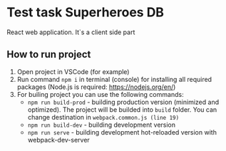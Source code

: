 # Test task Superheroes DB

React web application. It`s a client side part

## How to run project

1. Open project in VSCode (for example)
2. Run command `npm i` in terminal (console) for installing all required packages (Node.js is required: <https://nodejs.org/en/>)
3. For builing project you can use the following commands:
    - `npm run build-prod` - building production version (minimized and optimized). The project will be builded into `build` folder. You can change destination in `webpack.common.js (line 19)`
    - `npm run build-dev` - building development version
    - `npm run serve` - building development hot-reloaded version with webpack-dev-server